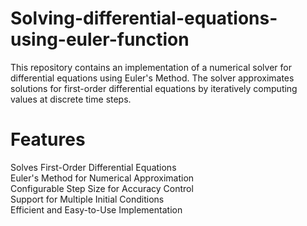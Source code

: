 # Solving-differential-equations-using-euler-function
This repository contains an implementation of a numerical solver for differential equations using Euler's Method. The solver approximates solutions for first-order differential equations by iteratively computing values at discrete time steps.

# Features
Solves First-Order Differential Equations  
Euler's Method for Numerical Approximation  
Configurable Step Size for Accuracy Control  
Support for Multiple Initial Conditions  
Efficient and Easy-to-Use Implementation  

